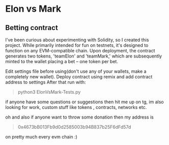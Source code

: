 # Elon vs Mark
## Betting contract
I've been curious about experimenting with Solidity, so I created this project. While primarily intended for fun on testnets, it's designed to function on any EVM-compatible chain. Upon deployment, the contract generates two tokens, 'teamElon' and 'teamMark,' which are subsequently minted to the wallet placing a bet – one token per bet.

Edit settings file before using(don't use any of your wallets, make a completely new wallet).
Deploy contract using remix and add contract address to settings 
After that run with:
>python3 ElonVsMark-Tests.py


if anyone have some questions or suggestions then hit me up on tg, im also looking for work, custom stuff like tokens , contracts, networks etc.


oh and also if anyone want to throw some donation then my address is 
>0x4673bB013Fb9d0d2585003b94B837b25F6dFd57d


on pretty much every evm chain :)
